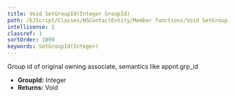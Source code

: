 ```yaml
---
title: Void SetGroupId(Integer GroupId)
path: /EJScript/Classes/NSContactEntity/Member functions/Void SetGroupId(Integer p_0)
intellisense: 1
classref: 1
sortOrder: 1899
keywords: SetGroupId(Integer)
---
```



Group id of original owning associate, semantics like appnt.grp\_id



* **GroupId:** Integer
* **Returns:** Void


